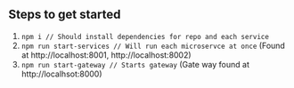 ## Steps to get started

1. `npm i // Should install dependencies for repo and each service`
2. `npm run start-services // Will run each microservce at once`
(Found at http://localhost:8001, http://localhost:8002)
3. `npm run start-gateway // Starts gateway`
(Gate way found at http://localhsot:8000)